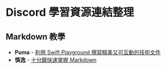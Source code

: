 # Discord 學習資源連結整理

## Markdown 教學

- **Puma** - [利用 Swift Playground 撰寫精美又可互動的技術文件](https://medium.com/@tuzaiz/%E5%88%A9%E7%94%A8-swift-playground-%E6%92%B0%E5%AF%AB%E7%B2%BE%E7%BE%8E%E5%8F%88%E5%8F%AF%E4%BA%92%E5%8B%95%E7%9A%84%E6%8A%80%E8%A1%93%E6%96%87%E4%BB%B6-9e3253a4d90f)
- **慎逸** - [十分鐘快速掌握 Markdown](https://www.casper.tw/development/2019/11/23/ten-mins-learn-markdown/)

